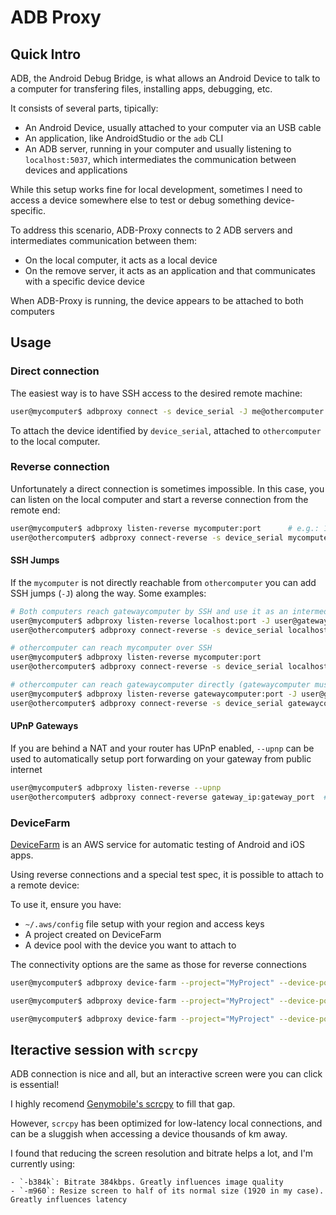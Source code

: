 # ADB Proxy


## Quick Intro

ADB, the Android Debug Bridge, is what allows an Android Device to talk to a computer for transfering files, installing apps, debugging, etc.

It consists of several parts, tipically:

- An Android Device, usually attached to your computer via an USB cable
- An application, like AndroidStudio or the `adb` CLI
- An ADB server, running in your computer and usually listening to `localhost:5037`, which intermediates the communication between devices and applications

While this setup works fine for local development, sometimes I need to access a device somewhere else to test or debug something device-specific.

To address this scenario, ADB-Proxy connects to 2 ADB servers and intermediates communication between them:

- On the local computer, it acts as a local device
- On the remove server, it acts as an application and that communicates with a specific device device

When ADB-Proxy is running, the device appears to be attached to both computers

## Usage

### Direct connection

The easiest way is to have SSH access to the desired remote machine:

```bash
user@mycomputer$ adbproxy connect -s device_serial -J me@othercomputer
```

To attach the device identified by `device_serial`, attached to `othercomputer` to the local computer.

### Reverse connection

Unfortunately a direct connection is sometimes impossible. In this case, you can listen on the local
computer and start a reverse connection from the remote end:

```bash
user@mycomputer$ adbproxy listen-reverse mycomputer:port      # e.g.: 1.2.3.4:5678
user@othercomputer$ adbproxy connect-reverse -s device_serial mycomputer:port
```

#### SSH Jumps

If the `mycomputer` is not directly reachable from `othercomputer` you can add SSH jumps (`-J`) along the way. Some examples:

```bash
# Both computers reach gatewaycomputer by SSH and use it as an intermediary
user@mycomputer$ adbproxy listen-reverse localhost:port -J user@gatewaycomputer
user@othercomputer$ adbproxy connect-reverse -s device_serial localhost:port -J user@gatewaycomputer
```

```bash
# othercomputer can reach mycomputer over SSH
user@mycomputer$ adbproxy listen-reverse mycomputer:port
user@othercomputer$ adbproxy connect-reverse -s device_serial localhost:port -J user@mycomputer
```

```bash
# othercomputer can reach gatewaycomputer directly (gatewaycomputer must be configured with `GatewayPorts yes`)
user@mycomputer$ adbproxy listen-reverse gatewaycomputer:port -J user@gatewaycomputer
user@othercomputer$ adbproxy connect-reverse -s device_serial gatewaycomputer:port
```

#### UPnP Gateways

If you are behind a NAT and your router has UPnP enabled, `--upnp` can be used to automatically setup port forwarding on your gateway from public internet

```bash
user@mycomputer$ adbproxy listen-reverse --upnp
user@othercomputer$ adbproxy connect-reverse gateway_ip:gateway_port  # listen-reverse shows the gateway IP and Port
```

### DeviceFarm

[DeviceFarm](https://aws.amazon.com/pt/device-farm/) is an AWS service for automatic testing of Android and iOS apps.

Using reverse connections and a special test spec, it is possible to attach to a remote device:

To use it, ensure you have:

  - `~/.aws/config` file setup with your region and access keys
  - A project created on DeviceFarm
  - A device pool with the device you want to attach to

The connectivity options are the same as those for reverse connections

```bash
user@mycomputer$ adbproxy device-farm --project="MyProject" --device-pool="MyPool" my_ip:port  # Assuming my_ip is available externally
```

```bash
user@mycomputer$ adbproxy device-farm --project="MyProject" --device-pool="MyPool" gateway_ip:port -J user@gatewaycomputer  # Assuming gateway_ip is available externally
```

```bash
user@mycomputer$ adbproxy device-farm --project="MyProject" --device-pool="MyPool" --upnp  # Will automatically set port forwarding from a public ip
```

## Iteractive session with `scrcpy`

ADB connection is nice and all, but an interactive screen were you can click is essential!

I highly recomend [Genymobile's scrcpy](https://github.com/Genymobile/scrcpy) to fill that gap.

However, `scrcpy` has been optimized for low-latency local connections, and can be a sluggish when accessing a device thousands of km away.

I found that reducing the screen resolution and bitrate helps a lot, and I'm currently using:

    - `-b384k`: Bitrate 384kbps. Greatly influences image quality
    - `-m960`: Resize screen to half of its normal size (1920 in my case). Greatly influences latency
